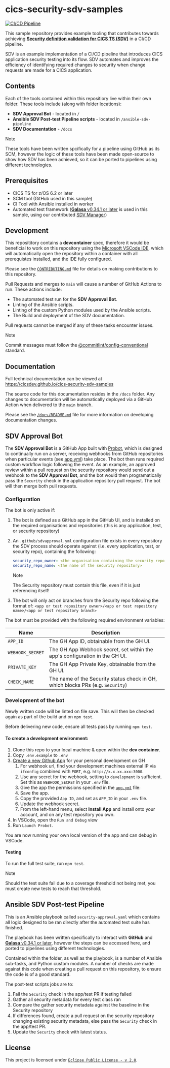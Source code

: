 # cics-security-sdv-samples

[![CI/CD Pipeline](https://github.com/cicsdev/cics-security-sdv-samples/actions/workflows/continuous-integration.yml/badge.svg)](https://github.com/cicsdev/cics-security-sdv-samples/actions/workflows/continuous-integration.yml)

This sample repository provides example tooling that contributes towards achieving **[Security definition validation for CICS TS (SDV)](https://www.ibm.com/docs/en/cics-ts/6.x?topic=hiwztsic-how-it-works-capturing-validating-security-definitions-during-development-process#hiw-devsecops__title__7)** in a CI/CD pipeline.

SDV is an example implementation of a CI/CD pipeline that introduces CICS application security testing into its flow.
SDV automates and improves the efficiency of identifying required changes to security when change requests are made for a CICS application.

## Contents

Each of the tools contained within this repositiory live within their own folder. These tools include (along with folder locations):
* **SDV Approval Bot** -  located in `/` 
* **Ansible SDV Post-test Pipeline scripts** - located in `/ansible-sdv-pipeline`
* **SDV Documentation** - `/docs`

> [!NOTE]
> These tools have been written spcifically for a pipeline using GitHub as its SCM, however the logic of these tools have been made open-source to show how SDV has been achieved, so it can be ported to pipelines using different technologies.

## Prerequisites

* CICS TS for z/OS 6.2 or later
* SCM tool (GitHub used in this sample)
* CI Tool with Ansible installed in worker
* Automated test framework ([**Galasa** v0.34.1 or later](https://galasa.dev/) is used in this sample, using our contributed [SDV Manager](https://galasa.dev/docs/managers/sdv-manager))

## Development

This reposititory contains a **devcontainer** spec, therefore it would be beneficial to work on this repository using the [Microsoft VSCode IDE](https://code.visualstudio.com/), which will automatically open the repository within a container with all prerequistes installed, and the IDE fully configured.

Please see the [`CONTRIBUTING.md`](/CONTRIBUTING.md) file for details on making contributions to this repository.

Pull Requests and merges to `main` will cause a number of GitHub Actions to run. These actions include:
* The automated test run for the **SDV Approval Bot**.
* Linting of the Ansible scripts.
* Linting of the custom Python modules used by the Ansible scripts.
* The Build and deployment of the SDV documentation.

Pull requests cannot be merged if any of these tasks encounter issues.

> [!NOTE]
>Commit messages must follow the [@commitlint/config-conventional](https://github.com/conventional-changelog/commitlint/tree/master/@commitlint/config-conventional#type-enum) standard.  

## Documentation

Full technical documentation can be viewed at https://cicsdev.github.io/cics-security-sdv-samples 

The source code for this documentation resides in the `/docs` folder. Any changes to documentation will be automatically deployed via a GitHub Action when delivered to the `main` branch.

Please see the [`/docs/README.md`](/docs/README.md) file for more information on developing documentation changes.


## SDV Approval Bot

The **SDV Approval Bot** is a GitHub App built with [Probot](https://github.com/probot/probot), which is designed to continually run on a server, receiving webhooks from GitHub repositories when particular events (see [app.yml](/app.yml)) take place. The bot then runs required custom workflow logic following the event. As an example, an approved review within a pull request on the security repository would send out a webhook to the **SDV Approval Bot**, and the bot would then programatically pass the `Security` check in the application repository pull request. The bot will then merge both pull requests.

### Configuration

The bot is only active if:

1. The bot is defined as a GitHub app in the GitHub UI, and is installed on the required organisations and repositories (this is any application, test, or security repository)
1. An `.github/sdvapproval.yml` configuration file exists in every repository the SDV process should operate against (i.e. every application, test, or security repo), containing the following:  

   ```yaml
   security_repo_owner: <the organisation containing the security repository>
   security_repo_name: <the name of the security repository>
   ```
   > [!NOTE]
   > The Security repository must contain this file, even if it is just referencing itself!
1. The bot will only act on branches from the Security repo following the format of: `<app or test repository owner>/<app or test repository name>/<app or test repository branch>`


The bot must be provided with the following required environment variables:

| Name             | Description                                                                     |
|------------------|---------------------------------------------------------------------------------|
| `APP_ID`         | The GH App ID, obtainable from the GH UI.                                       |
| `WEBHOOK_SECRET` | The GH App Webhook secret, set within the app's configuration in the GH UI.     |
| `PRIVATE_KEY`    | The GH App Private Key, obtainable from the GH UI.                              |
| `CHECK_NAME`     | The name of the Security status check in GH, which blocks PRs (e.g. `Security`) |


### Development of the bot


Newly written code will be linted on file save. This will then be checked again as part of the build and on `npm test`.  

Before delivering new code, ensure all tests pass by running `npm test`.

#### To create a development environment:

1. Clone this repo to your local machine & open within the **dev container**.
2. Copy `.env.example` to `.env`
5. [Create a new Github App](https://www.github.com/settings/apps/new) for your personal development on GH
   1. For webhook url, find your development machines external IP via `ifconfig` combined with `PORT`, e.g. `http://x.x.xx.xxx:3000`.
   2. Use any secret for the webhook, setting to `development` is sufficient. Set this as `WEBHOOK_SECRET` in your `.env` file.
   3. Give the app the permissions specified in the [`app.yml`](/app.yml) file:
   4. Save the app.
   5. Copy the provided `App ID`, and set as `APP_ID` in your `.env` file.
   6. Update the webhook secret.
   7. From the left-hand menu, select **Install App** and install onto your account, and on any test repository you own.
 6. In VSCode, open the `Run and Debug` view
 7. Run `Launch Probot`.

You are now running your own local version of the app and can debug in VSCode.

#### Testing

To run the full test suite, run `npm test`.

> [!NOTE]
> Should the test suite fail due to a coverage threshold not being met, you must create new tests to reach that threshold.


## Ansible SDV Post-test Pipeline

This is an Ansible playbook called `security-approval.yaml` which contains all logic designed to be ran directly after the automated test suite has finished. 

The playbook has been written specifically to interact with **GitHub** and [**Galasa** v0.34.1 or later](https://galasa.dev/), however the steps can be accessed here, and ported to pipelines using different technologies.

Contained within the folder, as well as the playbook, is a number of Ansible sub-tasks, and Python custom modules. A number of checks are made against this code when creating a pull request on this repository, to ensure the code is of a good standard.

The post-test scripts jobs are to:  

1. Fail the `Security` check in the app/test PR if testing failed
1. Gather all security metadata for every test class ran
1. Compare the gather security metadata against the baseline in the Security repository
1. If differences found, create a pull request on the security repository changing existing security metadata, else pass the `Security` check in the app/test PR.
1. Update the `Security` check with latest status.

## License

This project is licensed under [`Eclipse Public License - v 2.0`](/LICENSE).
